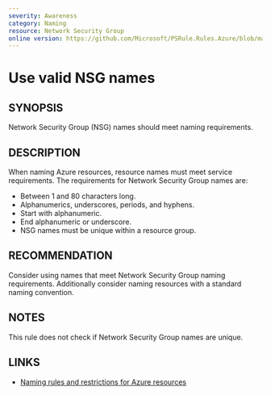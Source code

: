 ```yaml
---
severity: Awareness
category: Naming
resource: Network Security Group
online version: https://github.com/Microsoft/PSRule.Rules.Azure/blob/main/docs/rules/en/Azure.NSG.Name.md
---
```


# Use valid NSG names

## SYNOPSIS

Network Security Group (NSG) names should meet naming requirements.

## DESCRIPTION

When naming Azure resources, resource names must meet service requirements.
The requirements for Network Security Group names are:

- Between 1 and 80 characters long.
- Alphanumerics, underscores, periods, and hyphens.
- Start with alphanumeric.
- End alphanumeric or underscore.
- NSG names must be unique within a resource group.

## RECOMMENDATION

Consider using names that meet Network Security Group naming requirements.
Additionally consider naming resources with a standard naming convention.

## NOTES

This rule does not check if Network Security Group names are unique.

## LINKS

- [Naming rules and restrictions for Azure resources](https://docs.microsoft.com/en-us/azure/azure-resource-manager/management/resource-name-rules)

